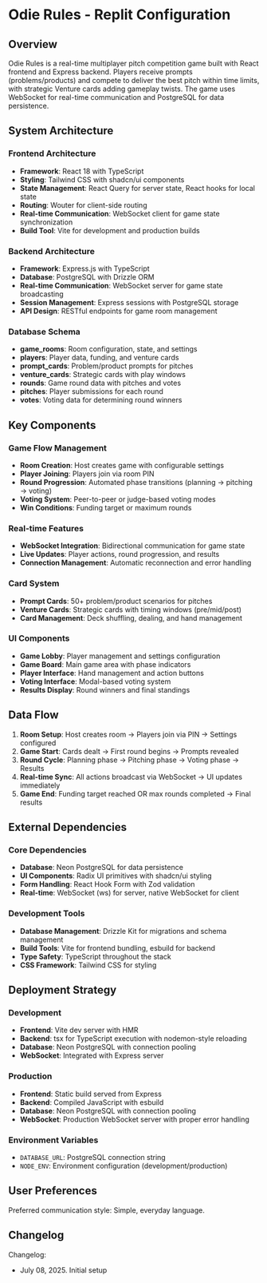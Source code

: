 # Odie Rules - Replit Configuration

## Overview

Odie Rules is a real-time multiplayer pitch competition game built with React frontend and Express backend. Players receive prompts (problems/products) and compete to deliver the best pitch within time limits, with strategic Venture cards adding gameplay twists. The game uses WebSocket for real-time communication and PostgreSQL for data persistence.

## System Architecture

### Frontend Architecture
- **Framework**: React 18 with TypeScript
- **Styling**: Tailwind CSS with shadcn/ui components
- **State Management**: React Query for server state, React hooks for local state
- **Routing**: Wouter for client-side routing
- **Real-time Communication**: WebSocket client for game state synchronization
- **Build Tool**: Vite for development and production builds

### Backend Architecture
- **Framework**: Express.js with TypeScript
- **Database**: PostgreSQL with Drizzle ORM
- **Real-time Communication**: WebSocket server for game state broadcasting
- **Session Management**: Express sessions with PostgreSQL storage
- **API Design**: RESTful endpoints for game room management

### Database Schema
- **game_rooms**: Room configuration, state, and settings
- **players**: Player data, funding, and venture cards
- **prompt_cards**: Problem/product prompts for pitches
- **venture_cards**: Strategic cards with play windows
- **rounds**: Game round data with pitches and votes
- **pitches**: Player submissions for each round
- **votes**: Voting data for determining round winners

## Key Components

### Game Flow Management
- **Room Creation**: Host creates game with configurable settings
- **Player Joining**: Players join via room PIN
- **Round Progression**: Automated phase transitions (planning → pitching → voting)
- **Voting System**: Peer-to-peer or judge-based voting modes
- **Win Conditions**: Funding target or maximum rounds

### Real-time Features
- **WebSocket Integration**: Bidirectional communication for game state
- **Live Updates**: Player actions, round progression, and results
- **Connection Management**: Automatic reconnection and error handling

### Card System
- **Prompt Cards**: 50+ problem/product scenarios for pitches
- **Venture Cards**: Strategic cards with timing windows (pre/mid/post)
- **Card Management**: Deck shuffling, dealing, and hand management

### UI Components
- **Game Lobby**: Player management and settings configuration
- **Game Board**: Main game area with phase indicators
- **Player Interface**: Hand management and action buttons
- **Voting Interface**: Modal-based voting system
- **Results Display**: Round winners and final standings

## Data Flow

1. **Room Setup**: Host creates room → Players join via PIN → Settings configured
2. **Game Start**: Cards dealt → First round begins → Prompts revealed
3. **Round Cycle**: Planning phase → Pitching phase → Voting phase → Results
4. **Real-time Sync**: All actions broadcast via WebSocket → UI updates immediately
5. **Game End**: Funding target reached OR max rounds completed → Final results

## External Dependencies

### Core Dependencies
- **Database**: Neon PostgreSQL for data persistence
- **UI Components**: Radix UI primitives with shadcn/ui styling
- **Form Handling**: React Hook Form with Zod validation
- **Real-time**: WebSocket (ws) for server, native WebSocket for client

### Development Tools
- **Database Management**: Drizzle Kit for migrations and schema management
- **Build Tools**: Vite for frontend bundling, esbuild for backend
- **Type Safety**: TypeScript throughout the stack
- **CSS Framework**: Tailwind CSS for styling

## Deployment Strategy

### Development
- **Frontend**: Vite dev server with HMR
- **Backend**: tsx for TypeScript execution with nodemon-style reloading
- **Database**: Neon PostgreSQL with connection pooling
- **WebSocket**: Integrated with Express server

### Production
- **Frontend**: Static build served from Express
- **Backend**: Compiled JavaScript with esbuild
- **Database**: Neon PostgreSQL with connection pooling
- **WebSocket**: Production WebSocket server with proper error handling

### Environment Variables
- `DATABASE_URL`: PostgreSQL connection string
- `NODE_ENV`: Environment configuration (development/production)

## User Preferences

Preferred communication style: Simple, everyday language.

## Changelog

Changelog:
- July 08, 2025. Initial setup